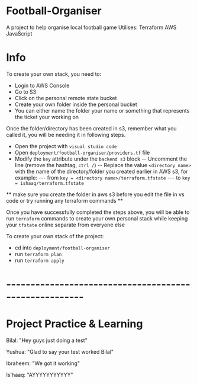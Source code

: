 # Football-Organiser

A project to help organise local football game
Utilises:
Terraform
AWS
JavaScript

# Info

To create your own stack, you need to:

- Login to AWS Console
- Go to S3
- Click on the personal remote state bucket
- Create your own folder inside the personal bucket
 - You can either name the folder your name or something that represents the ticket your working on

Once the folder/directory has been created in s3, remember what you called it, you will be needing it in following steps.

- Open the project with `visual studio code`
- Open `deployment/football-organiser/providers.tf` file
- Modify the `key` attribute under the `backend s3` block
 -- Uncomment the line (remove the hashtag, `ctrl /`)
 -- Replace the value `<directory name>` with the name of the directory/folder you created earlier in AWS s3, for example:
  --- from `key = <directory name>/terraform.tfstate`
  --- to `key = ishaaq/terraform.tfstate`

** make sure you create the folder in aws s3 before you edit the file in vs code or try running any terraform commands **

Once you have successfully completed the steps above, you will be able to run `terraform` commands to create your own personal stack while keeping your `tfstate` online separate from everyone else

To create your own stack of the project:

- cd into `deployment/football-organiser`
- run `terraform plan`
- run `terraform apply`


# ------------------------------------------------------
# Project Practice & Learning

Bilal: "Hey guys just doing a test"

Yushua: "Glad to say your test worked Bilal"

Ibraheem: "We got it working"

Is'haaq: "AYYYYYYYYYYY"


